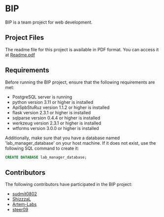 # BIP

BIP is a team project for web development.

## Project Files

The readme file for this project is available in PDF format. You can access it at [Readme.pdf](https://github.com/sudmit0802/BIP/files/11142535/Readme.pdf)

## Requirements

Before running the BIP project, ensure that the following requirements are met:

* PostgreSQL server is running
* python version 3.11 or higher is installed
* ApiSpbStuRuz version 1.1.2 or higher is installed
* flask version 2.3.1 or higher is installed
* sqlparse version 0.4.4 or higher is installed
* werkzeug version 2.3.1 or higher is installed
* wtforms version 3.0.0 or higher is installed

Additionally, make sure that you have a database named 'lab_manager_database' on your host machine. If it does not exist, use the following SQL command to create it:

```sql
CREATE DATABASE lab_manager_database;
```

## Contributors

The following contributors have participated in the BIP project:

* [sudmit0802](https://github.com/sudmit0802)
* [ShizzzaL](https://github.com/ShizzzaL)
* [Artem-Labs](https://github.com/Artem-Labs)
* [steer09](https://github.com/steer09)
